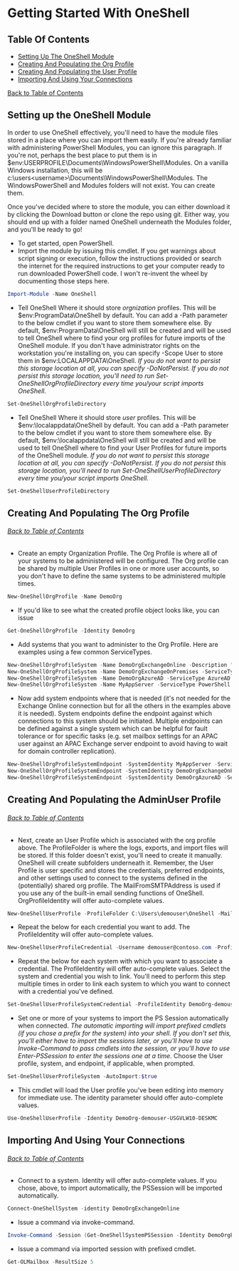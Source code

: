# Getting Started With OneShell

## <a name="TOC"></a>Table Of Contents

- [Setting Up The OneShell Module](#SettingUp)
- [Creating And Populating the Org Profile](#CreatingOrgProfile)
- [Creating And Populating the User Profile](#CreatingUserProfile)
- [Importing And Using Your Connections](#ImportingAndUsing)

[Back to Table of Contents](#TOC)

## <a name="SettingUp"></a>Setting up the OneShell Module
In order to use OneShell effectively, you'll need to have the module files stored in a place where you can import them easily. If you're already familiar with administering PowerShell Modules, you can ignore this paragraph. If you're not, perhaps the best place to put them is in $env:USERPROFILE\Documents\WindowsPowerShell\Modules. On a vanilla Windows installation, this will be c:\users\<username>\Documents\WindowsPowerShell\Modules. The WindowsPowerShell and Modules folders will not exist. You can create them.

Once you've decided where to store the module, you can either download it by clicking the Download button or clone the repo using git. Either way, you should end up with a folder named OneShell underneath the Modules folder, and you'll be ready to go!

- To get started, open PowerShell.
- Import the module by issuing this cmdlet. If you get warnings about script signing or execution, follow the instructions provided or search the internet for the required instructions to get your computer ready to run downloaded PowerShell code. I won't re-invent the wheel by documenting those steps here.
```PowerShell
Import-Module -Name OneShell
```
- Tell OneShell Where it should store _orgnization_ profiles. This will be $env:ProgramData\OneShell by default. You can add a -Path parameter to the below cmdlet if you want to store them somewhere else. By default, $env:ProgramData\OneShell will still be created and will be used to tell OneShell where to find your org profiles for future imports of the OneShell module. If you don't have administrator rights on the workstation you're installing on, you can specify -Scope User to store them in $env:LOCALAPPDATA\OneShell. _If you do not want to persist this storage location at all, you can specify -DoNotPersist. If you do not persist this storage location, you'll need to run Set-OneShellOrgProfileDirectory every time you/your script imports OneShell._
```PowerShell
Set-OneShellOrgProfileDirectory
```
- Tell OneShell Where it should store _user_ profiles. This will be $env:\localappdata\OneShell by default. You can add a -Path parameter to the below cmdlet if you want to store them somewhere else. By default, $env:\localappdata\OneShell will still be created and will be used to tell OneShell where to find your User Profiles for future imports of the OneShell module. _If you do not want to persist this storage location at all, you can specify -DoNotPersist. If you do not persist this storage location, you'll need to run Set-OneShellUserProfileDirectory every time you/your script imports OneShell._
```PowerShell
Set-OneShellUserProfileDirectory
```
## <a name="CreatingOrgProfile"></a>Creating And Populating The Org Profile
###### [Back to Table of Contents](#TOC)
- Create an empty Organization Profile. The Org Profile is where all of your systems to be administered will be configured. The Org profile can be shared by multiple User Profiles in one or more user accounts, so you don't have to define the same systems to be administered multiple times.
```PowerShell
New-OneShellOrgProfile -Name DemoOrg
```
- If you'd like to see what the created profile object looks like, you can issue
```PowerShell
Get-OneShellOrgProfile -Identity DemoOrg
```
- Add systems that you want to administer to the Org Profile. Here are examples using a few common ServiceTypes.
```PowerShell
New-OneShellOrgProfileSystem -Name DemoOrgExchangeOnline -Description "DemoOrg's Exchange Online Tenant" -ServiceType ExchangeOnline -CommandPrefix OL -ProfileIdentity DemoOrg
New-OneShellOrgProfileSystem -Name DemoOrgExchangeOnPremises -ServiceType ExchangeOnPremises -CommandPrefix OP -ProfileIdentity DemoOrg
New-OneShellOrgProfileSystem -Name DemoOrgAzureAD -ServiceType AzureAD -ProfileIdentity DemoOrg -TenantSubDomain DemoOrg
New-OneShellOrgProfileSystem -Name MyAppServer -ServiceType PowerShell -SessionManagementGroups AppServers -ProfileIdentity DemoOrg
```
- Now add system endpoints where that is needed (it's not needed for the Exchange Online connection but for all the others in the examples above it is needed). System endpoints define the endpoint against which connections to this system should be initiated. Multiple endpoints can be defined against a single system which can be helpful for fault tolerance or for specific tasks (e.g. set mailbox settings for an APAC user against an APAC Exchange server endpoint to avoid having to wait for domain controller replication).
```PowerShell
New-OneShellOrgProfileSystemEndpoint -SystemIdentity MyAppServer -ServiceType PowerShell -AddressType FQDN -Address appserver.contoso.com -ProfileIdentity DemoOrg
New-OneShellOrgProfileSystemEndpoint -SystemIdentity DemoOrgExchangeOnPremises -ServiceType ExchangeOnPremises -ProfileIdentity DemoOrg -AddressType FQDN -Address usgvlve1401.contoso.com
New-OneShellOrgProfileSystemEndpoint -SystemIdentity DemoOrgAzureAD -ServiceType AzureAD -AddressType FQDN -Address localhost -ProfileIdentity DemoOrg
```
## <a name="CreatingUserProfile"></a>Creating And Populating the AdminUser Profile
###### [Back to Table of Contents](#TOC)
- Next, create an User Profile which is associated with the org profile above. The ProfileFolder is where the logs, exports, and import files will be stored. If this folder doesn't exist, you'll need to create it manually. OneShell will create subfolders underneath it. Remember, the User Profile is user specific and stores the credentials, preferred endpoints, and other settings used to connect to the systems defined in the (potentially) shared org profile. The MailFromSMTPAddress is used if you use any of the built-in email sending functions of OneShell. OrgProfileIdentity will offer auto-complete values.
```PowerShell
New-OneShellUserProfile -ProfileFolder C:\Users\demouser\OneShell -MailFromSMTPAddress demouser@contoso.com -OneShellOrgProfileidentity DemoOrg
```
- Repeat the below for each credential you want to add. The ProfileIdentity will offer auto-complete values.
```PowerShell
New-OneShellUserProfileCredential -Username demouser@contoso.com -ProfileIdentity DemoOrg-demouser-USGVLW10DESKDU
```
- Repeat the below for each system with which you want to associate a credential. The ProfileIdentity will offer auto-complete values. Select the system and credential you wish to link. You'll need to perform this step multiple times in order to link each system to which you want to connect with a credential you've defined.
```PowerShell
Set-OneShellUserProfileSystemCredential -ProfileIdentity DemoOrg-demouser-USGVLW10DESKDU
```
- Set one or more of your systems to import the PS Session automatically when connected. _The automatic importing will import prefixed cmdlets (if you chose a prefix for the system) into your shell. If you don't set this, you'll either have to import the sessions later, or you'll have to use Invoke-Command to pass cmdlets into the session, or you'll have to use Enter-PSSession to enter the sessions one at a time._ Choose the User profile, system, and endpoint, if applicable, when prompted.
```PowerShell
Set-OneShellUserProfileSystem -AutoImport:$true
```
- This cmdlet will load the User profile you've been editing into memory for immediate use. The identity parameter should offer auto-complete values.
```PowerShell
Use-OneShellUserProfile -Identity DemoOrg-demouser-USGVLW10-DESKMC
```
## <a name="ImportingAndUsing"></a>Importing And Using Your Connections
###### [Back to Table of Contents](#TOC)
- Connect to a system. Identity will offer auto-complete values. If you chose, above, to import automatically, the PSSession will be imported automatically.
```PowerShell
Connect-OneShellSystem -identity DemoOrgExchangeOnline
```
- Issue a command via invoke-command.
```PowerShell
Invoke-Command -Session (Get-OneShellSystemPSSession -Identity DemoOrgExchangeOnline) -ScriptBlock {Get-Mailbox -ResultSize 5}
```
- Issue a command via imported session with prefixed cmdlet.
```PowerShell
Get-OLMailbox -ResultSize 5
```
